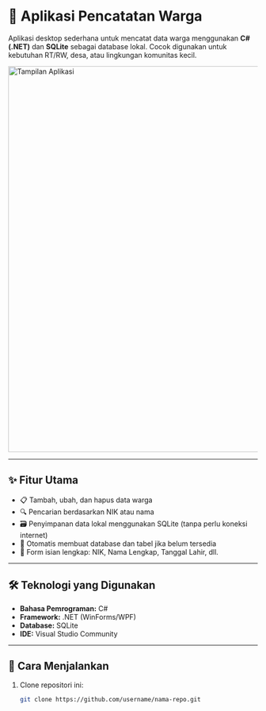 # 🏡 Aplikasi Pencatatan Warga

Aplikasi desktop sederhana untuk mencatat data warga menggunakan **C# (.NET)** dan **SQLite** sebagai database lokal. Cocok digunakan untuk kebutuhan RT/RW, desa, atau lingkungan komunitas kecil.

<img width="991" height="778" alt="Tampilan Aplikasi" src="https://github.com/user-attachments/assets/57da3c0f-5bdb-462f-bbef-9fabf3567368" />

---

## ✨ Fitur Utama

- 📋 Tambah, ubah, dan hapus data warga
- 🔍 Pencarian berdasarkan NIK atau nama
- 🗃️ Penyimpanan data lokal menggunakan SQLite (tanpa perlu koneksi internet)
- 💾 Otomatis membuat database dan tabel jika belum tersedia
- 🧾 Form isian lengkap: NIK, Nama Lengkap, Tanggal Lahir, dll.

---

## 🛠️ Teknologi yang Digunakan

- **Bahasa Pemrograman:** C#
- **Framework:** .NET (WinForms/WPF)
- **Database:** SQLite
- **IDE:** Visual Studio Community

---

## 🚀 Cara Menjalankan

1. Clone repositori ini:
   ```bash
   git clone https://github.com/username/nama-repo.git
